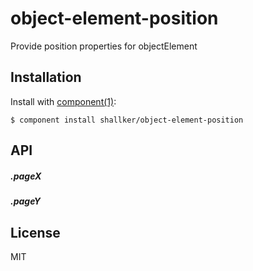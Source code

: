 
# object-element-position

  Provide position properties for objectElement

## Installation

  Install with [component(1)](http://component.io):

    $ component install shallker/object-element-position

## API
##### .pageX
##### .pageY

## License

  MIT
